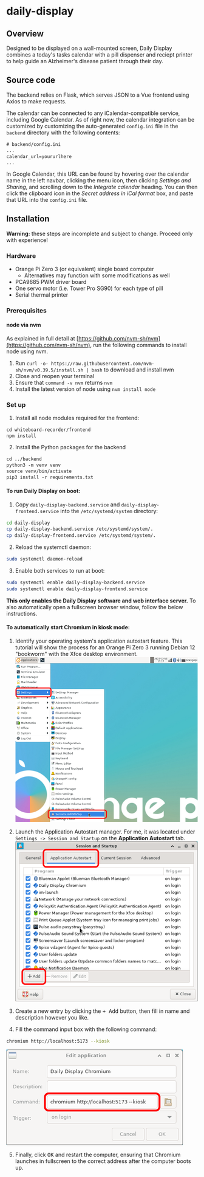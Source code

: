# daily-display

## Overview

Designed to be displayed on a wall-mounted screen, Daily Display combines a today's tasks 
calendar with a pill dispenser and reciept printer to help guide an Alzheimer's disease
patient through their day.

## Source code

The backend relies on Flask, which serves JSON to a Vue frontend using Axios to make requests.

The calendar can be connected to any iCalendar-compatible service, including Google Calendar.
As of right now, the calendar integration can be customized by customizing the auto-generated
`config.ini` file in the `backend` directory with the following contents:

```
# backend/config.ini
...
calendar_url=yoururlhere
...
```

In Google Calendar, this URL can be found by hovering over the calendar name in the left navbar,
clicking the menu icon, then clicking *Settings and Sharing*, and scrolling down to the *Integrate calendar*
heading. You can then click the clipboard icon in the *Secret address in iCal format* box, and paste that URL
into the `config.ini` file.

## Installation

**Warning:** these steps are incomplete and subject to change. Proceed only with experience!

### Hardware

- Orange Pi Zero 3 (or equivalent) single board computer
  - Alternatives may function with some modifications as well
- PCA9685 PWM driver board
- One servo motor (i.e. Tower Pro SG90) for each type of pill
- Serial thermal printer

### Prerequisites

#### node via nvm

As explained in full detail at [https://github.com/nvm-sh/nvm](https://github.com/nvm-sh/nvm), run the following commands to install node using nvm.
1. Run `curl -o- https://raw.githubusercontent.com/nvm-sh/nvm/v0.39.5/install.sh | bash` to download and install nvm
2. Close and reopen your terminal
3. Ensure that `command -v nvm` returns `nvm`
4. Install the latest version of node using `nvm install node`

### Set up
1. Install all node modules required for the frontend:
```
cd whiteboard-recorder/frontend
npm install
```
2. Install the Python packages for the backend
```
cd ../backend
python3 -m venv venv
source venv/bin/activate
pip3 install -r requirements.txt
```

#### To run Daily Display on boot:
1. Copy `daily-display-backend.service` and `daily-display-frontend.service` into the `/etc/systemd/system` directory:
```bash
cd daily-display
cp daily-display-backend.service /etc/systemd/system/.
cp daily-display-frontend.service /etc/systemd/system/.
```
2. Reload the systemctl daemon:
```bash
sudo systemctl daemon-reload
```
3. Enable both services to run at boot:
```bash
sudo systemctl enable daily-display-backend.service
sudo systemctl enable daily-display-frontend.service
```
**This only enables the Daily Display software and web interface server.** To also automatically open
a fullscreen browser window, follow the below instructions.

#### To automatically start Chromium in kiosk mode:
1. Identify your operating system's application autostart feature. This tutorial will show the process for an Orange Pi Zero 3 running Debian 12 "bookworm" with the Xfce desktop environment.
![Settings menu depicting the hierarchy to the Session and Startup entry](screenshots/session-startup-annotated.png)

2. Launch the Application Autostart manager. For me, it was located under `Settings -> Session and Startup` on the **Application Autostart** tab.
![Screenshot showing the Application Autostart tab and Add button](screenshots/application-autostart-annotated.png)

3. Create a new entry by clicking the <kbd>+ Add</kbd> button, then fill in name and description however you like.
4. Fill the command input box with the following command:
```bash
chromium http://localhost:5173 --kiosk
```
![Screenshot showing example values for the add application box](screenshots/add-application-annotated.png)

5. Finally, click <kbd>OK</kbd> and restart the computer, ensuring that Chromium launches in fullscreen to the correct address after the computer boots up.